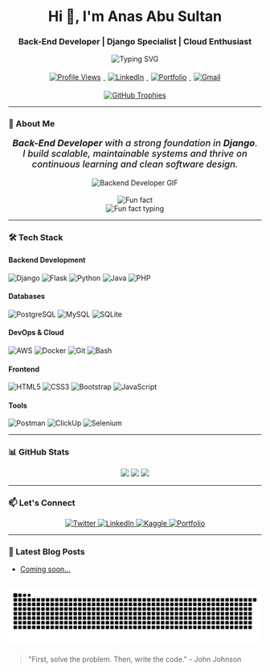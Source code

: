 <h1 align="center">Hi 👋, I'm Anas Abu Sultan</h1>
<h3 align="center">Back-End Developer | Django Specialist | Cloud Enthusiast</h3>

<!-- Animated typing divider -->
<p align="center">
  <img 
  src="https://readme-typing-svg.demolab.com?font=Fira+Code&pause=1000&color=f97316&center=true&width=600&lines=Back-End+Developer+%7C+Django+Specialist;Crafting+scalable+and+clean+architectures;Passionate+about+Python+development;Always+learning+and+improving" 
  alt="Typing SVG" 
/>

</p>

<!-- Contact & Profile Links -->
<p align="center">
  <a href="#">
    <img 
      src="https://komarev.com/ghpvc/?username=anas0abu0sultan&label=Profile+Views&color=0e75b6&style=for-the-badge" 
      alt="Profile Views" 
      style="margin: 5px;" 
    />
  </a>

  <a href="https://linkedin.com/in/anas-abu-sultan" target="_blank">
    <img 
      src="https://img.shields.io/badge/LinkedIn-0077B5?style=for-the-badge&logo=linkedin&logoColor=white" 
      alt="LinkedIn" 
      style="margin: 5px;" 
    />
  </a>

  <a href="https://anasabusultan.pythonanywhere.com/Anas-Abu-Sultan/" target="_blank">
    <img 
      src="https://img.shields.io/badge/Portfolio-%23000000.svg?style=for-the-badge&logo=firefox&logoColor=#FF7139"
      alt="Portfolio" 
      style="margin: 5px;" 
    />
  </a>

  <a href="mailto:eng.anas.sultan1@gmail.com">
    <img 
      src="https://img.shields.io/badge/Gmail-D14836?style=for-the-badge&logo=gmail&logoColor=white" 
      alt="Gmail" 
      style="margin: 5px;" 
    />
  </a>
</p>
<div align="center">
 
  <a href="https://github.com/ryo-ma/github-profile-trophy">
    <img src="https://github-profile-trophy.vercel.app/?username=anas0abu0sultan&theme=algolia&no-frame=true&column=4&margin-w=15&margin-h=15&no-bg=true&title=MultiLanguage,Commits,Repositories,PullRequest,Issues,Contributions" alt="GitHub Trophies" />
  </a>
</div>

---

### 🚀 About Me

<p align="center" style="font-size: 18px; font-weight: 500;">
  <em>
    <strong>Back-End Developer</strong> with a strong foundation in <strong>Django</strong>. <br/>
    I build scalable, maintainable systems and thrive on continuous learning and clean software design.
  </em>
</p>

<div align="center">
 <img src="https://user-images.githubusercontent.com/74038190/225813708-98b745f2-7d22-48cf-9150-083f1b00d6c9.gif" width="500" alt="Backend Developer GIF"/>
</div>

<br/>

<div align="center">
  <img src="https://img.shields.io/badge/⚡_Fun_fact-FFD93D?style=for-the-badge&logoColor=black" alt="Fun fact"/>
  <br/>
  <img src="https://readme-typing-svg.herokuapp.com?font=Fira+Code&weight=500&size=18&duration=3000&pause=1000&color=FF6B6B&center=true&vCenter=true&width=500&lines=I+enjoy+solving+complex+algorithmic+challenges;in+my+free+time+%F0%9F%A7%A9%E2%9C%A8" alt="Fun fact typing"/>
</div>

---
### 🛠 Tech Stack

#### Backend Development
![Django](https://img.shields.io/badge/Django-092E20?style=for-the-badge&logo=django&logoColor=white)
![Flask](https://img.shields.io/badge/Flask-000000?style=for-the-badge&logo=flask&logoColor=white)
![Python](https://img.shields.io/badge/Python-3776AB?style=for-the-badge&logo=python&logoColor=white)
![Java](https://img.shields.io/badge/Java-ED8B00?style=for-the-badge&logo=openjdk&logoColor=white)
![PHP](https://img.shields.io/badge/PHP-777BB4?style=for-the-badge&logo=php&logoColor=white)

#### Databases
![PostgreSQL](https://img.shields.io/badge/PostgreSQL-316192?style=for-the-badge&logo=postgresql&logoColor=white)
![MySQL](https://img.shields.io/badge/MySQL-005C84?style=for-the-badge&logo=mysql&logoColor=white)
![SQLite](https://img.shields.io/badge/SQLite-07405E?style=for-the-badge&logo=sqlite&logoColor=white)

#### DevOps & Cloud
![AWS](https://img.shields.io/badge/AWS-%23FF9900.svg?style=for-the-badge&logo=amazon-aws&logoColor=white)
![Docker](https://img.shields.io/badge/Docker-2CA5E0?style=for-the-badge&logo=docker&logoColor=white)
![Git](https://img.shields.io/badge/GIT-E44C30?style=for-the-badge&logo=git&logoColor=white)
![Bash](https://img.shields.io/badge/Shell_Script-121011?style=for-the-badge&logo=gnu-bash&logoColor=white)

#### Frontend
![HTML5](https://img.shields.io/badge/HTML5-E34F26?style=for-the-badge&logo=html5&logoColor=white)
![CSS3](https://img.shields.io/badge/CSS3-1572B6?style=for-the-badge&logo=css3&logoColor=white)
![Bootstrap](https://img.shields.io/badge/Bootstrap-563D7C?style=for-the-badge&logo=bootstrap&logoColor=white)
![JavaScript](https://img.shields.io/badge/JavaScript-F7DF1E?style=for-the-badge&logo=javascript&logoColor=black)

#### Tools
![Postman](https://img.shields.io/badge/Postman-FF6C37?style=for-the-badge&logo=postman&logoColor=white)
![ClickUp](https://img.shields.io/badge/ClickUp-7B68EE?style=for-the-badge&logo=clickup&logoColor=white)
![Selenium](https://img.shields.io/badge/Selenium-43B02A?style=for-the-badge&logo=selenium&logoColor=white)

---

### 📊 GitHub Stats

<div align="center">
  <img height="180em" src="https://github-readme-stats.vercel.app/api?username=anas0abu0sultan&show_icons=true&theme=algolia&include_all_commits=true&count_private=true&random=${Math.random()}"/>
  
  <img height="180em" src="https://github-readme-activity-graph.vercel.app/graph?username=anas0abu0sultan&theme=tokyo-night&hide_border=true&bg_color=0D1117&color=58A6FF&line=79dafa&point=ff6b6b&area=true&area_color=58A6FF"/>
  
  <img height="180em" src="https://github-readme-streak-stats.herokuapp.com/?user=anas0abu0sultan&theme=algolia&random=${Math.random()}"/>
</div>

---

### 📫 Let's Connect

<p align="center">
  <a href="https://twitter.com/anassultan2022" target="blank">
    <img src="https://img.shields.io/badge/Twitter-1DA1F2?style=for-the-badge&logo=twitter&logoColor=white" alt="Twitter" />
  </a>
  <a href="https://linkedin.com/in/anas-abu-sultan" target="blank">
    <img src="https://img.shields.io/badge/LinkedIn-0077B5?style=for-the-badge&logo=linkedin&logoColor=white" alt="LinkedIn" />
  </a>
  <a href="https://kaggle.com/anasabusultan" target="blank">
    <img src="https://img.shields.io/badge/Kaggle-20BEFF?style=for-the-badge&logo=Kaggle&logoColor=white" alt="Kaggle" />
  </a>
  <a href="https://anasabusultan.pythonanywhere.com/Anas-Abu-Sultan/" target="blank">
    <img src="https://img.shields.io/badge/Portfolio-%23000000.svg?style=for-the-badge&logo=firefox&logoColor=#FF7139" alt="Portfolio" />
  </a>
</p>

---

### 📝 Latest Blog Posts

<!-- BLOG-POST-LIST:START -->
- [Coming soon...]()
<!-- BLOG-POST-LIST:END -->

<img 
  src="https://github.com/willianmano/willianmano/raw/main/github-contribution-grid-snake.svg" 
  alt="GitHub Snake Animation" 
/>
---

> "First, solve the problem. Then, write the code." - John Johnson
